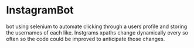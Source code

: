 # InstagramBot
bot using selenium to automate clicking through a users profile and storing the usernames of each like.  Instgrams xpaths change dynamically every so often so the code could be improved to anticipate those changes.  
